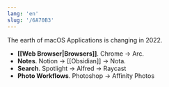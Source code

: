 ```yaml
---
lang: 'en'
slug: '/6A70B3'
---
```


The earth of macOS Applications is changing in 2022.

- **[[Web Browser|Browsers]]**. Chrome → Arc.
- **Notes**. Notion → [[Obsidian]] → Nota.
- **Search**. Spotlight → Alfred → Raycast
- **Photo Workflows**. Photoshop → Affinity Photos
